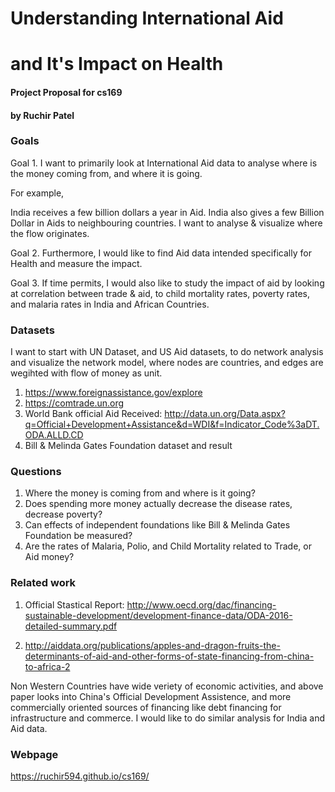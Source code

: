 # Understanding International Aid 
# and It's Impact on Health 

#### Project Proposal for cs169
#### by Ruchir Patel

### Goals

Goal 1. I want to primarily look at International Aid data to analyse where is the money coming from, and where it is going. 
 

For example, 

India receives a few billion dollars a year in Aid. India also gives a few Billion Dollar in Aids to neighbouring countries. I want to analyse & visualize where the flow originates. 

Goal 2. Furthermore, I would like to find Aid data intended specifically for Health and measure the impact.

Goal 3. If time permits, I would also like to study the impact of aid by looking at correlation between trade & aid, to child mortality rates, poverty rates, and malaria rates in India and African Countries.

### Datasets

I want to start with UN Dataset, and US Aid datasets, to do network analysis and visualize the network model, where nodes are countries, and edges are wegihted with flow of money as unit.

1. https://www.foreignassistance.gov/explore
2. https://comtrade.un.org
3. World Bank official Aid Received: http://data.un.org/Data.aspx?q=Official+Development+Assistance&d=WDI&f=Indicator_Code%3aDT.ODA.ALLD.CD
4. Bill & Melinda Gates Foundation dataset and result

### Questions

1. Where the money is coming from and where is it going?
2. Does spending more money actually decrease the disease rates, decrease poverty? 
3. Can effects of independent foundations like Bill & Melinda Gates Foundation be measured?
4. Are the rates of Malaria, Polio, and Child Mortality related to Trade, or Aid money?

### Related work

1. Official Stastical Report: http://www.oecd.org/dac/financing-sustainable-development/development-finance-data/ODA-2016-detailed-summary.pdf

2. http://aiddata.org/publications/apples-and-dragon-fruits-the-determinants-of-aid-and-other-forms-of-state-financing-from-china-to-africa-2

Non Western Countries have wide veriety of economic activities, and above paper looks into China's Official Development Assistence, and more commercially oriented sources of financing like debt financing for infrastructure and commerce. I would like to do similar analysis for India and Aid data. 

### Webpage 

https://ruchir594.github.io/cs169/

